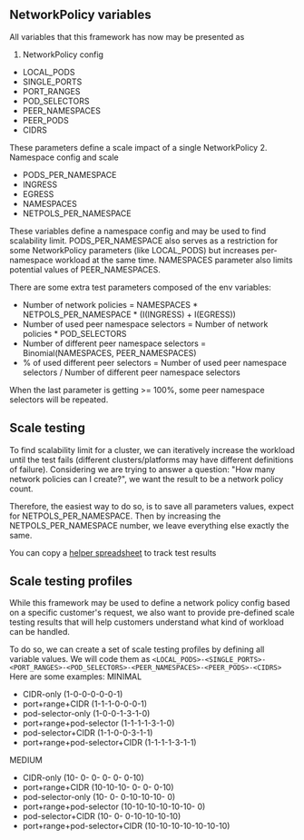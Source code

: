 ## NetworkPolicy variables

All variables that this framework has now may be presented as
1. NetworkPolicy config
  - LOCAL_PODS
  - SINGLE_PORTS
  - PORT_RANGES
  - POD_SELECTORS
  - PEER_NAMESPACES
  - PEER_PODS
  - CIDRS

These parameters define a scale impact of a single NetworkPolicy
2. Namespace config and scale
  - PODS_PER_NAMESPACE
  - INGRESS
  - EGRESS
  - NAMESPACES
  - NETPOLS_PER_NAMESPACE

These variables define a namespace config and may be used to find scalability limit.
PODS_PER_NAMESPACE also serves as a restriction for some NetworkPolicy parameters (like LOCAL_PODS) but increases per-namespace
workload at the same time. NAMESPACES parameter also limits potential values of PEER_NAMESPACES.

There are some extra test parameters composed of the env variables:
- Number of network policies = NAMESPACES * NETPOLS_PER_NAMESPACE * (I(INGRESS) + I(EGRESS))
- Number of used peer namespace selectors = Number of network policies * POD_SELECTORS
- Number of different peer namespace selectors = Binomial(NAMESPACES, PEER_NAMESPACES)
- % of used different peer selectors = Number of used peer namespace selectors / Number of different peer namespace selectors

When the last parameter is getting >= 100%, some peer namespace selectors will be repeated.

## Scale testing

To find scalability limit for a cluster, we can iteratively increase the workload until the test fails (different
clusters/platforms may have different definitions of failure). Considering we are trying to answer a question: 
"How many network policies can I create?", we want the result to be a network policy count.

Therefore, the easiest way to do so, is to save all parameters values, expect for NETPOLS_PER_NAMESPACE.
Then by increasing the NETPOLS_PER_NAMESPACE number, we leave everything else exactly the same.

You can copy a [helper spreadsheet](https://docs.google.com/spreadsheets/d/1Kq1w8c8Z_wlhBOb_EID2nhvmwEi8H6pSxvtpDcbf-1M/edit?usp=sharing) to track test results

## Scale testing profiles

While this framework may be used to define a network policy config based on a specific customer's request,
we also want to provide pre-defined scale testing results that will help customers understand what kind of
workload can be handled.

To do so, we can create a set of scale testing profiles by defining all variable values. We will code them as
`<LOCAL_PODS>-<SINGLE_PORTS>-<PORT_RANGES>-<POD_SELECTORS>-<PEER_NAMESPACES>-<PEER_PODS>-<CIDRS>`
Here are some examples:
MINIMAL
- CIDR-only                         (1-0-0-0-0-0-1)
- port+range+CIDR                   (1-1-1-0-0-0-1)
- pod-selector-only                 (1-0-0-1-3-1-0)
- port+range+pod-selector           (1-1-1-1-3-1-0)
- pod-selector+CIDR                 (1-1-0-0-3-1-1)
- port+range+pod-selector+CIDR      (1-1-1-1-3-1-1)

MEDIUM
- CIDR-only                         (10- 0- 0- 0- 0- 0-10)
- port+range+CIDR                   (10-10-10- 0- 0- 0-10)
- pod-selector-only                 (10- 0- 0-10-10-10- 0)
- port+range+pod-selector           (10-10-10-10-10-10- 0)
- pod-selector+CIDR                 (10- 0- 0-10-10-10-10)
- port+range+pod-selector+CIDR      (10-10-10-10-10-10-10)
